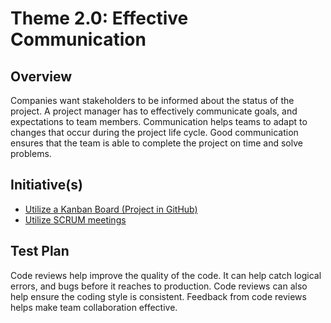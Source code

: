 # Theme 2.0: Effective Communication

## Overview
Companies want stakeholders to be informed about the status of the project. A project manager has to effectively communicate goals, and expectations to team members. Communication helps teams to adapt to changes that occur during the project life cycle. Good communication ensures that the team is able to complete the project on time and solve problems.

## Initiative(s)
* [Utilize a Kanban Board (Project in GitHub)](initiative_1/initiative_kanban_board.md)
* [Utilize SCRUM meetings](initiative_2/initiative_scrum_meetings.md)

## Test Plan
Code reviews help improve the quality of the code. It can help catch logical errors, and bugs
before it reaches to production. Code reviews can also help ensure the coding style is consistent. Feedback from code reviews helps make team collaboration effective.
